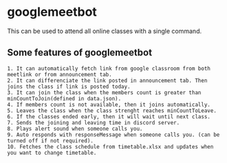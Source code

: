 # googlemeetbot
This can be used to attend all online classes with a single command. 

## Some features of googlemeetbot
    1. It can automatically fetch link from google classroom from both meetlink or from announcement tab.
    2. It can differenciate the link posted in announcement tab. Then joins the class if link is posted today. 
    3. It can join the class when the members count is greater than minCountToJoin(defined in data.json). 
    4. If members count is not available, then it joins automatically.
    5. Leaves the class when the class strenght reaches minCountToLeave.
    6. If the classes ended early, then it will wait until next class.
    7. Sends the joining and leaving time in discord server.
    8. Plays alert sound when someone calls you.
    9. Auto responds with responseMessage when someone calls you. (can be turned off if not required).
    10. Fetches the class schedule from timetable.xlsx and updates when you want to change timetable.


